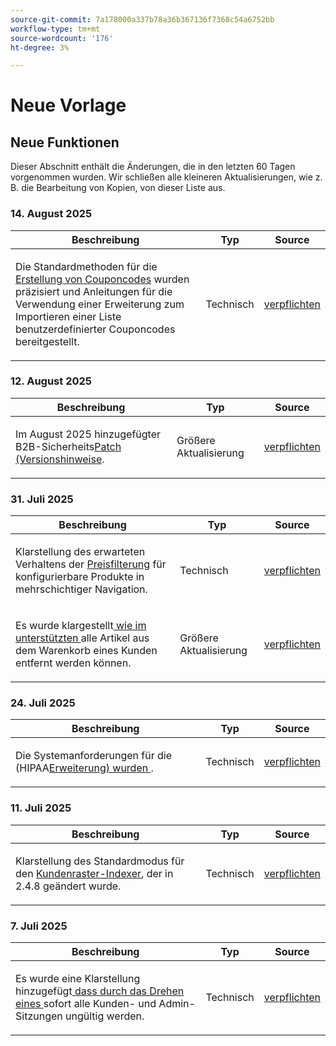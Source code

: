 ```yaml
---
source-git-commit: 7a178000a337b78a36b367136f7368c54a6752bb
workflow-type: tm+mt
source-wordcount: '176'
ht-degree: 3%

---
```

# Neue Vorlage

## Neue Funktionen

Dieser Abschnitt enthält die Änderungen, die in den letzten 60 Tagen vorgenommen wurden. Wir schließen alle kleineren Aktualisierungen, wie z. B. die Bearbeitung von Kopien, von dieser Liste aus.

### &#x200B;14. August 2025

<table style="table-layout:auto;">
  <thead>
    <tr>
      <th>Beschreibung</th>
      <th>Typ</th>
      <th>Source</th>
    </tr>
  </thead>
  <tbody>
    <tr>
      <td><p>Die Standardmethoden für die <a href="https://experienceleague.adobe.com/de/docs/commerce-admin/marketing/promotions/cart-rules/price-rules-cart-coupon">Erstellung von Couponcodes</a> wurden präzisiert und Anleitungen für die Verwendung einer Erweiterung zum Importieren einer Liste benutzerdefinierter Couponcodes bereitgestellt.</p>
</td>
      <td>
        Technisch
      </td>
      <td><a href="https://github.com/AdobeDocs/commerce-admin.en/commit/95e0223bb211b03a9c9ede7b53372c33cad65885">verpflichten</a></td>
    </tr>
  </tbody>
</table>

### &#x200B;12. August 2025

<table style="table-layout:auto;">
  <thead>
    <tr>
      <th>Beschreibung</th>
      <th>Typ</th>
      <th>Source</th>
    </tr>
  </thead>
  <tbody>
    <tr>
      <td><p>Im August 2025 hinzugefügter B2B-Sicherheits<a href="https://experienceleague.adobe.com/de/docs/commerce-admin/b2b/release-notes">Patch (Versionshinweise</a>.</p>
</td>
      <td>
        Größere Aktualisierung
      </td>
      <td><a href="https://github.com/AdobeDocs/commerce-admin.en/commit/0ff127d55e62cc13241d9b6285f36a1bb56d8162">verpflichten</a></td>
    </tr>
  </tbody>
</table>

### &#x200B;31. Juli 2025

<table style="table-layout:auto;">
  <thead>
    <tr>
      <th>Beschreibung</th>
      <th>Typ</th>
      <th>Source</th>
    </tr>
  </thead>
  <tbody>
    <tr>
      <td><p>Klarstellung des erwarteten Verhaltens der <a href="https://experienceleague.adobe.com/de/docs/commerce-admin/catalog/catalog/navigation/navigation-layered#price-navigation">Preisfilterung</a> für konfigurierbare Produkte in mehrschichtiger Navigation.</p>
</td>
      <td>
        Technisch
      </td>
      <td><a href="https://github.com/AdobeDocs/commerce-admin.en/commit/3227227b6cf4f159b40fda8a5a165a7097f8a0bd">verpflichten</a></td>
    </tr>
    <tr>
      <td><p>Es wurde klargestellt<a href="https://experienceleague.adobe.com/de/docs/commerce-admin/stores-sales/point-of-purchase/assist/shopping-assisted-cart-manage"> wie im unterstützten </a> alle Artikel aus dem Warenkorb eines Kunden entfernt werden können.</p>
</td>
      <td>
        Größere Aktualisierung
      </td>
      <td><a href="https://github.com/AdobeDocs/commerce-admin.en/commit/193248c1fce55c950b22ec8d86613d23be1ead11">verpflichten</a></td>
    </tr>
  </tbody>
</table>

### &#x200B;24. Juli 2025

<table style="table-layout:auto;">
  <thead>
    <tr>
      <th>Beschreibung</th>
      <th>Typ</th>
      <th>Source</th>
    </tr>
  </thead>
  <tbody>
    <tr>
      <td><p>Die Systemanforderungen für die (HIPAA<a href="https://experienceleague.adobe.com/de/docs/commerce-admin/start/compliance/hipaa-ready-service/overview#system-requirements">Erweiterung) wurden </a>.</p>
</td>
      <td>
        Technisch
      </td>
      <td><a href="https://github.com/AdobeDocs/commerce-admin.en/commit/a8a79656179b9a725aa84ce5481ef82747547745">verpflichten</a></td>
    </tr>
  </tbody>
</table>

### &#x200B;11. Juli 2025

<table style="table-layout:auto;">
  <thead>
    <tr>
      <th>Beschreibung</th>
      <th>Typ</th>
      <th>Source</th>
    </tr>
  </thead>
  <tbody>
    <tr>
      <td><p>Klarstellung des Standardmodus für den <a href="https://experienceleague.adobe.com/de/docs/commerce-admin/systems/tools/index-management">Kundenraster-Indexer</a>, der in 2.4.8 geändert wurde.</p>
</td>
      <td>
        Technisch
      </td>
      <td><a href="https://github.com/AdobeDocs/commerce-admin.en/commit/5294e7e31941d13d2cbeae89851bfe3a800acc6e">verpflichten</a></td>
    </tr>
  </tbody>
</table>

### &#x200B;7. Juli 2025

<table style="table-layout:auto;">
  <thead>
    <tr>
      <th>Beschreibung</th>
      <th>Typ</th>
      <th>Source</th>
    </tr>
  </thead>
  <tbody>
    <tr>
      <td><p>Es wurde eine Klarstellung hinzugefügt<a href="https://experienceleague.adobe.com/de/docs/commerce-admin/systems/security/encryption-key"> dass durch das Drehen eines </a> sofort alle Kunden- und Admin-Sitzungen ungültig werden.</p>
</td>
      <td>
        Technisch
      </td>
      <td><a href="https://github.com/AdobeDocs/commerce-admin.en/commit/5ba094edc8989019ad52dad02adae2dd6defeaf3">verpflichten</a></td>
    </tr>
  </tbody>
</table>
